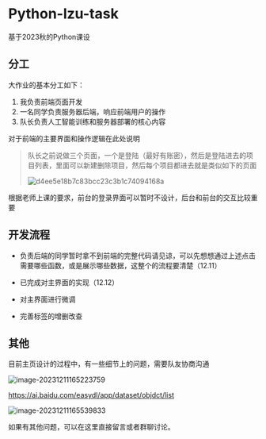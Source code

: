 # Python-lzu-task

基于2023秋的Python课设

## 分工

大作业的基本分工如下：

1. 我负责前端页面开发
2. 一名同学负责服务器后端，响应前端用户的操作
3. 队长负责人工智能训练和服务器部署的核心内容

对于前端的主要界面和操作逻辑在此处说明

> 队长之前说做三个页面，一个是登陆（最好有账密），然后是登陆进去的项目列表，里面可以新建删除项目，然后每个项目都进去就是类似如下的页面
>
> ![d4ee5e18b7c83bcc23c3b1c74094168a](https://typora-zpc.oss-cn-beijing.aliyuncs.com/202312111528845.png)

根据老师上课的要求，前台的登录界面可以暂时不设计，后台和前台的交互比较重要



## 开发流程

- 负责后端的同学暂时拿不到前端的完整代码请见谅，可以先想想通过上述点击需要哪些函数，或是展示哪些数据，这整个的流程要清楚（12.11）

- 已完成对主界面的实现（12.12）

- 对主界面进行微调
- 完善标签的增删改查

## 其他

目前主页设计的过程中，有一些细节上的问题，需要队友协商沟通

![image-20231211165223759](https://typora-zpc.oss-cn-beijing.aliyuncs.com/202312111652253.png)

https://ai.baidu.com/easydl/app/dataset/objdct/list

![image-20231211165539833](https://typora-zpc.oss-cn-beijing.aliyuncs.com/202312111655976.png)



如果有其他问题，可以在这里直接留言或者群聊讨论。

